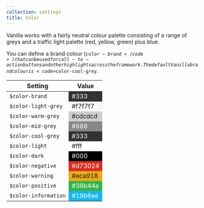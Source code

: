 ```yaml
---
collection: settings
title: Color
---
```


Vanilla works with a fairly neutral colour palette consisting of a range of greys and a traffic light palette (red, yellow, green) plus blue.

You can define a brand colour (<code>$color-brand</code>) that can be used for call-to-action buttons and other highlights across the framework. The default Vanilla brand colour is <code>$color-cool-grey</code>.

<div>
<table>
<thead>
<tr>
<th>Setting</th>
<th>Value</th>
</tr>
</thead>
<tbody>
<tr>
<td><code>$color-brand</code></td>
<td style="background-color: #333; color: #fff;">#333</td>
</tr>
<tr>
<td><code>$color-light-grey</code></td>
<td style="background-color: #f7f7f7;">#f7f7f7</td>
</tr>
<tr>
<td><code>$color-warm-grey</code></td>
<td style="background-color: #cdcdcd;">#cdcdcd</td>
</tr>
<tr>
<td><code>$color-mid-grey</code></td>
<td style="background-color: #888; color: #fff;">#888</td>
</tr>
<tr>
<td><code>$color-cool-grey</code></td>
<td style="background-color: #333; color: #fff;">#333</td>
</tr>
<tr>
<td><code>$color-light</code></td>
<td style="background-color: #fff;">#fff</td>
</tr>
<tr>
<td><code>$color-dark</code></td>
<td style="background-color: #000; color: #fff;">#000</td>
</tr>
<tr>
<td><code>$color-negative</code></td>
<td style="background-color: #d73024; color: #fff;">#d73024</td>
</tr>
<tr>
<td><code>$color-warning</code></td>
<td style="background-color: #eca918;">#eca918 </td>
</tr>
<tr>
<td><code>$color-positive</code></td>
<td style="background-color: #38b44a; color: #fff;">#38b44a</td>
</tr>
<tr>
<td><code>$color-information</code></td>
<td style="background-color: #19b6ee; color: #fff;">#19b6ee</td>
</tr>
</tbody>
</table>
</div>
